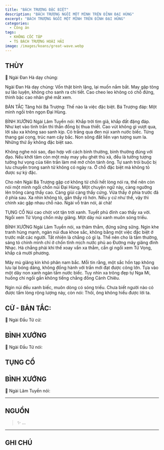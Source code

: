 ```yaml
---
title: "BÁCH TRƯỢNG ĐẶC BIỆT"
description: "BÁCH TRƯỢNG NGỒI MỘT MÌNH TRÊN ĐỈNH ĐẠI HÙNG"
excerpt: "BÁCH TRƯỢNG NGỒI MỘT MÌNH TRÊN ĐỈNH ĐẠI HÙNG"
categories:
  - Công án
tags:
  - KHÔNG CỐC TẬP
  - TS BÁCH TRƯỢNG HOÀI HẢI
image: /images/koans/great-wave.webp
---
```


## THÙY

📢 Ngài Đan Hà dạy chúng:


Ngài Đan Hà dạy chúng: Vốn thật bình lặng, lại muốn nắm bắt. May gặp tông sư lão luyện, không cho sanh ra chi tiết. Cao cheo leo không có chỗ đứng, thình bậc cao nhân ghé mắt xem.

BẢN TẮC
Tăng hỏi Bá Trượng: Thế nào là việc đặc biệt.
Bá Trượng đáp: Một mình ngồi trên ngọn Đại Hùng.

BÌNH XƯỚNG
Ngài Lâm Tuyền nói: Khắp trời tìm giả, khắp đất đặng đáp. Như kẹt vào tình trần thì thần đồng bị thua thiết. Cao vút không gì vượt qua, lời sâu xa không sao sanh kịp. Cỏ trắng qua đen núi xanh nước biếc. Từng thang gai cong, trúc nam cây bắc. Non sông đất liền vạn tượng sum la. Những thứ ấy không đặc biệt sao.

Không nghe nói sao, đạo hợp với cách bình thường, bình thường đúng với đạo. Nếu khởi tâm còn một mảy may yêu ghét thù xả, đều là tưởng tượng tưởng hư vọng của tiên trần làm mê mờ chôn tánh ông. Tự sanh trói buộc bị lưu chuyển trong sanh tử không có ngày ra. Ở chỗ đặc biệt mà không tỏ được sự kỳ đặc.

Cho nên Ngài Bá Trượng gặp cơ không từ chối hết lòng nói ra, thế nên còn nói một mình ngồi chốn núi Đại Hùng. Một chuyện ngữ này, càng ngưỡng lên trông càng thấy cao. Càng giùi càng thấy cứng. Vừa thấy ở phía trước đã ở phía sau. Xa nhìn không tỏ, gần thấy rõ hơn. Nếu y cứ như thế, vậy thì chính xác gặp nhau chỗ nào. Ngài vỗ trán nói, ái chà!

TỤNG CỔ
Núi cao chót vót tận trời xanh.
Tuyết phủ đỉnh cao thấy xa vời.
Ngồi xem Tứ Vọng chốn mây giăng.
Một dãy núi xanh muôn sóng triều.

BÌNH XƯỚNG
Ngài Lâm Tuyền nói, xa thăm thẳm, đứng sững sững. Ngìn khe tranh hùng mạnh, ngàn núi đua khoe sắc, không bằng một việc đặc biệt ở trước mắt các người. Tất nhiên là chẳng có gì lạ. Thế nên cho là tầm thường, sáng tỏ chính mình chỉ ở chốn tĩnh mịch nước phủ ao Đường mây giăng đỉnh Nhạc. Há chẳng phải khi thế xoay vần xa thẳm, cần gì ngồi xem Tứ Vọng, khắp cả mười phương.

Mây mù giăng kín khó phân nam bắc. Mỗi tin rằng, một sắc hồn tạp không lưu lại bóng dáng, không đồng hành với trần mới đạt được công lớn. Tựa vào một dãy non xanh ngàn tấm nước biếc. Tuy nhìn xa trông đẹp tự Nga Mi, huống chi ngồi gần không tiếng chẳng đồng Cảnh Chiêu.

Ngìn núi đều xanh biếc, muôn dòng có sóng triều. Chưa biết người nào có được tấm lòng rộng lượng này, còn nói: Thôi, ông không hiểu được lời ta.

## CỬ - BẢN TẮC:

📢 Ngài Đầu Tử cử:

> 

## BÌNH XƯỚNG

📢 Ngài Đầu Tử nói:


## TỤNG CỔ

> 

## BÌNH XƯỚNG

📢 Ngài Lâm Tuyền nói:



<hr class="blog-rule" />

## NGUỒN

> ✨ ...

<hr class="blog-rule" />

## GHI CHÚ

[^1]: ⭐️ <a href="/masters/Baizhang-Huaihai" target="_blank">🔗 TS BÁCH TRƯỢNG HOÀI HẢI</a>


